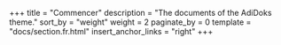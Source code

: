 +++
title = "Commencer"
description = "The documents of the AdiDoks theme."
sort_by = "weight"
weight = 2
paginate_by = 0
template = "docs/section.fr.html"
insert_anchor_links = "right"
+++
